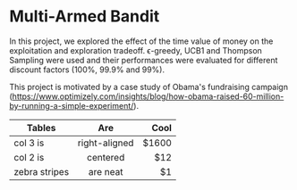 # Multi-Armed Bandit

In this project, we explored the effect of the time value of money on the exploitation and exploration tradeoff. ϵ-greedy, UCB1 and Thompson Sampling were used and their performances were evaluated for different discount factors (100%, 99.9% and 99%).

This project is motivated by a case study of Obama's fundraising campaign (https://www.optimizely.com/insights/blog/how-obama-raised-60-million-by-running-a-simple-experiment/). 

| Tables        | Are           | Cool  |
| ------------- |:-------------:| -----:|
| col 3 is      | right-aligned | $1600 |
| col 2 is      | centered      |   $12 |
| zebra stripes | are neat      |    $1 |
